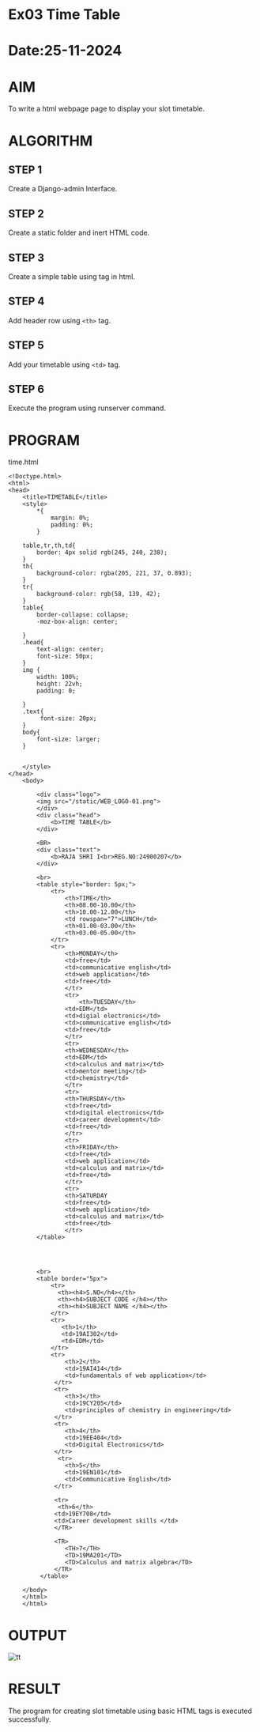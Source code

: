 # Ex03 Time Table
# Date:25-11-2024
# AIM
To write a html webpage page to display your slot timetable.

# ALGORITHM
## STEP 1
Create a Django-admin Interface.

## STEP 2
Create a static folder and inert HTML code.

## STEP 3
Create a simple table using <table> tag in html.

## STEP 4
Add header row using `<th>` tag.

## STEP 5
Add your timetable using `<td>` tag.

## STEP 6
Execute the program using runserver command.

# PROGRAM
time.html

   
    
    <!Doctype.html>
    <html>
    <head>
        <title>TIMETABLE</title>
        <style>
            *{
                margin: 0%;
                padding: 0%;
            }
           
        table,tr,th,td{
            border: 4px solid rgb(245, 240, 238);
        } 
        th{
            background-color: rgba(205, 221, 37, 0.893);
        }
        tr{
            background-color: rgb(58, 139, 42);
        }
        table{
            border-collapse: collapse;
            -moz-box-align: center;
            
        }
        .head{
            text-align: center;
            font-size: 50px;
        }
        img {
            width: 100%;
            height: 22vh;
            padding: 0;
            
        }
        .text{
             font-size: 20px;
        }
        body{
            font-size: larger;
        }
   

        </style>
    </head>
        <body>
            
            <div class="logo">
            <img src="/static/WEB_LOGO-01.png">
            </div>
            <div class="head">
                <b>TIME TABLE</b>
            </div>

            <BR>
            <div class="text">
                <b>RAJA SHRI I<br>REG.NO:24900207</b>
            </div>

            <br>
            <table style="border: 5px;">
                <tr>
                    <th>TIME</th>
                    <th>08.00-10.00</th>
                    <th>10.00-12.00</th>
                    <td rowspan="7">LUNCH</td>
                    <th>01.00-03.00</th>
                    <th>03.00-05.00</th>
                </tr>
                <tr>
                    <th>MONDAY</th>
                    <td>free</td>
                    <td>communicative english</td>
                    <td>web application</td>
                    <td>free</td>
                    </tr>
                    <tr>
                        <th>TUESDAY</th>
                    <td>EDM</td>
                    <td>digial electronics</td>
                    <td>communicative english</td>
                    <td>free</td>
                    </tr>
                    <tr>
                    <th>WEDNESDAY</th>
                    <td>EDM</td>
                    <td>calculus and matrix</td>
                    <td>mentor meeting</td>
                    <td>chemistry</td>
                    </tr>
                    <tr>
                    <th>THURSDAY</th>
                    <td>free</td>
                    <td>digital electronics</td>
                    <td>career development</td>
                    <td>free</td>
                    </tr>
                    <tr>
                    <th>FRIDAY</th>
                    <td>free</td>
                    <td>web application</td>
                    <td>calculus and matrix</td>
                    <td>free</td>
                    </tr>
                    <tr>
                    <th>SATURDAY
                    <td>free</td>
                    <td>web application</td>
                    <td>calculus and matrix</td>
                    <td>free</td>
                    </tr>
            </table>
            



            <br>
            <table border="5px">
                <tr>
                  <th><h4>S.NO</h4></th>    
                  <th><h4>SUBJECT CODE </h4></th>
                  <th><h4>SUBJECT NAME </h4></th>
                </tr>
                <tr>
                   <th>1</th>
                   <td>19AI302</td>
                   <td>EDM</td>
                </tr>
                <tr>
                    <th>2</th>
                    <td>19AI414</td>
                    <td>fundamentals of web application</td>
                 </tr> 
                 <tr>
                    <th>3</th>
                    <td>19CY205</td>
                    <td>principles of chemistry in engineering</td>
                 </tr> 
                 <tr>
                    <th>4</th>
                    <td>19EE404</td>
                    <td>Digital Electronics</td>
                 </tr>
                  <tr>
                    <th>5</th>
                    <td>19EN101</td>
                    <td>Communicative English</td>
                 </tr>
        
                 <tr>
                  <th>6</th>
                 <td>19EY708</td>
                 <td>Career development skills </td>
                 </TR>
        
                 <TR>
                    <TH>7</TH>
                    <TD>19MA201</TD>
                    <TD>Calculus and matrix algebra</TD>
                 </TR>
             </table>
                
        </body>
        </html>
        </html>


# OUTPUT
![tt](https://github.com/user-attachments/assets/88c75bc7-4f1d-42f6-81b8-031d23dea3af)



# RESULT
The program for creating slot timetable using basic HTML tags is executed successfully.
